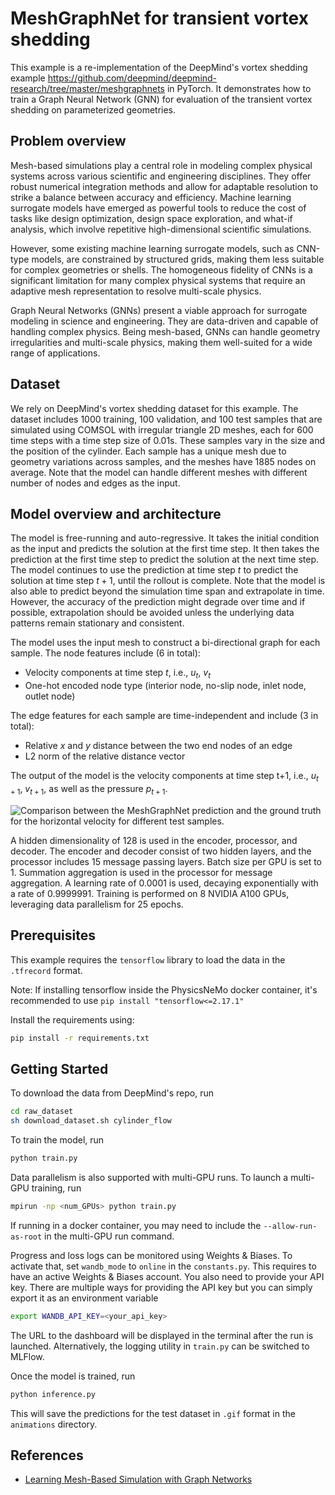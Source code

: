 # MeshGraphNet for transient vortex shedding

This example is a re-implementation of the DeepMind's vortex shedding example
<https://github.com/deepmind/deepmind-research/tree/master/meshgraphnets> in PyTorch.
It demonstrates how to train a Graph Neural Network (GNN) for evaluation of the
transient vortex shedding on parameterized geometries.

## Problem overview

Mesh-based simulations play a central role in modeling complex physical systems across
various scientific and engineering disciplines. They offer robust numerical integration
methods and allow for adaptable resolution to strike a balance between accuracy and
efficiency. Machine learning surrogate models have emerged as powerful tools to reduce
the cost of tasks like design optimization, design space exploration, and what-if
analysis, which involve repetitive high-dimensional scientific simulations.

However, some existing machine learning surrogate models, such as CNN-type models,
are constrained by structured grids,
making them less suitable for complex geometries or shells. The homogeneous fidelity of
CNNs is a significant limitation for many complex physical systems that require an
adaptive mesh representation to resolve multi-scale physics.

Graph Neural Networks (GNNs) present a viable approach for surrogate modeling in science
and engineering. They are data-driven and capable of handling complex physics. Being
mesh-based, GNNs can handle geometry irregularities and multi-scale physics,
making them well-suited for a wide range of applications.

## Dataset

We rely on DeepMind's vortex shedding dataset for this example. The dataset includes
1000 training, 100 validation, and 100 test samples that are simulated using COMSOL
with irregular triangle 2D meshes, each for 600 time steps with a time step size of
0.01s. These samples vary in the size and the position of the cylinder. Each sample
has a unique mesh due to geometry variations across samples, and the meshes have 1885
nodes on average. Note that the model can handle different meshes with different number
of nodes and edges as the input.

## Model overview and architecture

The model is free-running and auto-regressive. It takes the initial condition as the
input and predicts the solution at the first time step. It then takes the prediction at
the first time step to predict the solution at the next time step. The model continues
to use the prediction at time step $t$ to predict the solution at time step $t+1$, until
the rollout is complete. Note that the model is also able to predict beyond the
simulation time span and extrapolate in time. However, the accuracy of the prediction
might degrade over time and if possible, extrapolation should be avoided unless
the underlying data patterns remain stationary and consistent.

The model uses the input mesh to construct a bi-directional graph for each sample.
The node features include (6 in total):

- Velocity components at time step $t$, i.e., $u_t$, $v_t$
- One-hot encoded node type (interior node, no-slip node, inlet node, outlet node)

The edge features for each sample are time-independent and include (3 in total):

- Relative $x$ and $y$ distance between the two end nodes of an edge
- L2 norm of the relative distance vector

The output of the model is the velocity components at time step t+1, i.e.,
$u_{t+1}$, $v_{t+1}$, as well as the pressure $p_{t+1}$.

![Comparison between the MeshGraphNet prediction and the
ground truth for the horizontal velocity for different test samples.
](../../../docs/img/vortex_shedding.gif)

A hidden dimensionality of 128 is used in the encoder,
processor, and decoder. The encoder and decoder consist of two hidden layers, and
the processor includes 15 message passing layers. Batch size per GPU is set to 1.
Summation aggregation is used in the
processor for message aggregation. A learning rate of 0.0001 is used, decaying
exponentially with a rate of 0.9999991. Training is performed on 8 NVIDIA A100
GPUs, leveraging data parallelism for 25 epochs.

## Prerequisites

This example requires the `tensorflow` library to load the data in the `.tfrecord`
format.

Note: If installing tensorflow inside the PhysicsNeMo docker container, it's recommended
to use `pip install "tensorflow<=2.17.1"`

Install the requirements using:

```bash
pip install -r requirements.txt
```

## Getting Started

To download the data from DeepMind's repo, run

```bash
cd raw_dataset
sh download_dataset.sh cylinder_flow
```

To train the model, run

```bash
python train.py
```

Data parallelism is also supported with multi-GPU runs. To launch a multi-GPU training,
run

```bash
mpirun -np <num_GPUs> python train.py
```

If running in a docker container, you may need to include the `--allow-run-as-root` in
the multi-GPU run command.

Progress and loss logs can be monitored using Weights & Biases. To activate that,
set `wandb_mode` to `online` in the `constants.py`. This requires to have an active
Weights & Biases account. You also need to provide your API key. There are multiple ways
for providing the API key but you can simply export it as an environment variable

```bash
export WANDB_API_KEY=<your_api_key>
```

The URL to the dashboard will be displayed in the terminal after the run is launched.
Alternatively, the logging utility in `train.py` can be switched to MLFlow.

Once the model is trained, run

```bash
python inference.py
```

This will save the predictions for the test dataset in `.gif` format in the `animations`
directory.

## References

- [Learning Mesh-Based Simulation with Graph Networks](https://arxiv.org/abs/2010.03409)
